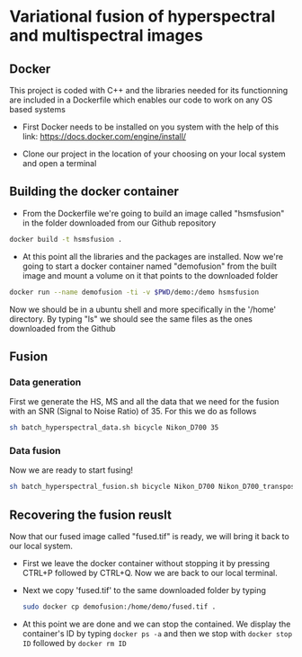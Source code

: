 # Variational fusion of hyperspectral and multispectral images


## Docker

This project is coded with C++ and the libraries needed for its functionning are included in a Dockerfile which enables our code to work on any OS based systems

* First Docker needs to be installed on you system with the help of this link: https://docs.docker.com/engine/install/

* Clone our project in the location of your choosing on your local system and open a terminal

## Building the docker container

* From the Dockerfile we're going to build an image called "hsmsfusion" in the folder downloaded from our Github repository

```bash
docker build -t hsmsfusion .
```

* At this point all the libraries and the packages are installed. Now we're going to start a docker container named "demofusion" from the built image and mount a volume on it that points to the downloaded folder

```bash
docker run --name demofusion -ti -v $PWD/demo:/demo hsmsfusion
```

Now we should be in a ubuntu shell and more specifically in the '/home' directory. By typing "ls" we should see the same files as the ones downloaded from the Github

## Fusion
### Data generation

First we generate the HS, MS and all the data that we need for the    fusion with an SNR (Signal to Noise Ratio) of 35. For this we do as follows
```bash
sh batch_hyperspectral_data.sh bicycle Nikon_D700 35
```
### Data fusion
Now we are ready to start fusing!
```bash
sh batch_hyperspectral_fusion.sh bicycle Nikon_D700 Nikon_D700_transposed 9
```
## Recovering the fusion reuslt
Now that our fused image called "fused.tif" is ready, we will bring it back to our local system. 
* First we leave the docker container without stopping it by pressing CTRL+P followed by CTRL+Q. Now we are back to our local terminal.

* Next we copy 'fused.tif' to the same downloaded folder by typing

    ```bash
    sudo docker cp demofusion:/home/demo/fused.tif .
    ```
* At this point we are done and we can stop the contained. We display the container's ID by typing  ```docker ps -a``` and then we stop with ```docker stop ID``` followed by ```docker rm ID```
